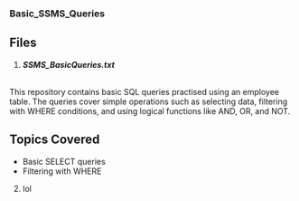 ### Basic_SSMS_Queries ###
## Files
1. ***SSMS_BasicQueries.txt***
<br>
This repository contains basic SQL queries practised using an employee table. The queries cover simple operations such as selecting data, filtering with WHERE conditions, and using logical functions like AND, OR, and NOT.

## Topics Covered
- Basic SELECT queries
- Filtering with WHERE
2. lol
